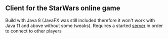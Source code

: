 ## Client for the StarWars online game
Build with Java 8 (JavaFX was still included therefore it won't work with Java 11 and above without some tweaks). Requires a started [server](https://github.com/sudokrystian/StarWars-game-server) in order to connect to other players
